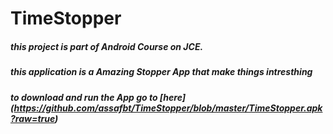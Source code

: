 # TimeStopper

##### this project is part of Android Course on JCE.
##### this application is a Amazing Stopper App that make things intresthing






##### to download and run the App go to [here] (https://github.com/assafbt/TimeStopper/blob/master/TimeStopper.apk?raw=true) 
